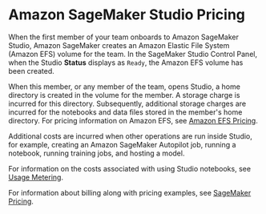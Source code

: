 # Amazon SageMaker Studio Pricing<a name="studio-pricing"></a>

When the first member of your team onboards to Amazon SageMaker Studio, Amazon SageMaker creates an Amazon Elastic File System \(Amazon EFS\) volume for the team\. In the SageMaker Studio Control Panel, when the Studio **Status** displays as `Ready`, the Amazon EFS volume has been created\.

When this member, or any member of the team, opens Studio, a home directory is created in the volume for the member\. A storage charge is incurred for this directory\. Subsequently, additional storage charges are incurred for the notebooks and data files stored in the member's home directory\. For pricing information on Amazon EFS, see [Amazon EFS Pricing](http://aws.amazon.com/efs/pricing/)\.

Additional costs are incurred when other operations are run inside Studio, for example, creating an Amazon SageMaker Autopilot job, running a notebook, running training jobs, and hosting a model\.

For information on the costs associated with using Studio notebooks, see [Usage Metering](notebooks-usage-metering.md)\.

For information about billing along with pricing examples, see [SageMaker Pricing](http://aws.amazon.com/sagemaker/pricing/)\.